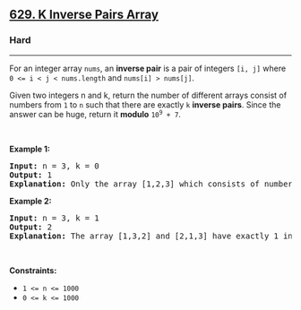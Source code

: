 <h2><a href="https://leetcode.com/problems/k-inverse-pairs-array/">629. K Inverse Pairs Array</a></h2><h3>Hard</h3><hr><div style="user-select: auto;"><p style="user-select: auto;">For an integer array <code style="user-select: auto;">nums</code>, an <strong style="user-select: auto;">inverse pair</strong> is a pair of integers <code style="user-select: auto;">[i, j]</code> where <code style="user-select: auto;">0 &lt;= i &lt; j &lt; nums.length</code> and <code style="user-select: auto;">nums[i] &gt; nums[j]</code>.</p>

<p style="user-select: auto;">Given two integers n and k, return the number of different arrays consist of numbers from <code style="user-select: auto;">1</code> to <code style="user-select: auto;">n</code> such that there are exactly <code style="user-select: auto;">k</code> <strong style="user-select: auto;">inverse pairs</strong>. Since the answer can be huge, return it <strong style="user-select: auto;">modulo</strong> <code style="user-select: auto;">10<sup style="user-select: auto;">9</sup> + 7</code>.</p>

<p style="user-select: auto;">&nbsp;</p>
<p style="user-select: auto;"><strong style="user-select: auto;">Example 1:</strong></p>

<pre style="position: relative; user-select: auto;"><strong style="user-select: auto;">Input:</strong> n = 3, k = 0
<strong style="user-select: auto;">Output:</strong> 1
<strong style="user-select: auto;">Explanation:</strong> Only the array [1,2,3] which consists of numbers from 1 to 3 has exactly 0 inverse pairs.
<div class="open_grepper_editor" title="Edit &amp; Save To Grepper" style="user-select: auto;"></div></pre>

<p style="user-select: auto;"><strong style="user-select: auto;">Example 2:</strong></p>

<pre style="position: relative; user-select: auto;"><strong style="user-select: auto;">Input:</strong> n = 3, k = 1
<strong style="user-select: auto;">Output:</strong> 2
<strong style="user-select: auto;">Explanation:</strong> The array [1,3,2] and [2,1,3] have exactly 1 inverse pair.
<div class="open_grepper_editor" title="Edit &amp; Save To Grepper" style="user-select: auto;"></div></pre>

<p style="user-select: auto;">&nbsp;</p>
<p style="user-select: auto;"><strong style="user-select: auto;">Constraints:</strong></p>

<ul style="user-select: auto;">
	<li style="user-select: auto;"><code style="user-select: auto;">1 &lt;= n &lt;= 1000</code></li>
	<li style="user-select: auto;"><code style="user-select: auto;">0 &lt;= k &lt;= 1000</code></li>
</ul>
</div>